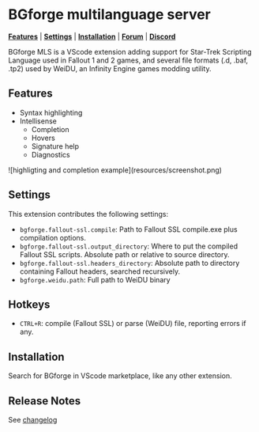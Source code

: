 # BGforge multilanguage server

[__Features__](#features)
 | [__Settings__](#settings)
 | [__Installation__](#installation)
 | [__Forum__](https://forum.bgforge.net/viewforum.php?f=26)
 | [__Discord__](https://discord.gg/4Yqfggm)

BGforge MLS is a VScode extension adding support for Star-Trek Scripting Language used in Fallout 1 and 2 games, and several file formats (.d, .baf, .tp2) used by WeiDU, an Infinity Engine games modding utility.

## Features

* Syntax highlighting
* Intellisense
  * Completion
  * Hovers
  * Signature help
  * Diagnostics

\!\[highligting and completion example\]\(resources/screenshot.png\)

## Settings

This extension contributes the following settings:

* `bgforge.fallout-ssl.compile`: Path to Fallout SSL compile.exe plus compilation options.
* `bgforge.fallout-ssl.output_directory`:  Where to put the compiled Fallout SSL scripts. Absolute path or relative to source directory.
* `bgforge.fallout-ssl.headers_directory`: Absolute path to directory containing Fallout headers, searched recursively.
* `bgforge.weidu.path`: Full path to WeiDU binary

## Hotkeys
* `CTRL+R`: compile (Fallout SSL) or parse (WeiDU) file, reporting errors if any.

## Installation
Search for BGforge in VScode marketplace, like any other extension.

## Release Notes
See [changelog](CHANGELOG.md)
